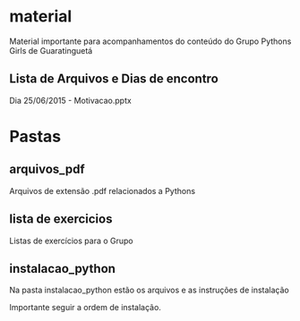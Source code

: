 # material
Material importante para acompanhamentos do conteúdo do Grupo Pythons Girls de Guaratinguetá

## Lista de Arquivos e Dias de encontro

Dia 25/06/2015 - Motivacao.pptx

# Pastas

## arquivos_pdf
Arquivos de extensão .pdf relacionados a Pythons

## lista de exercicios
Listas de exercícios para o Grupo

## instalacao_python
Na pasta instalacao_python estão os arquivos e as instruções de instalação

Importante seguir a ordem de instalação.
